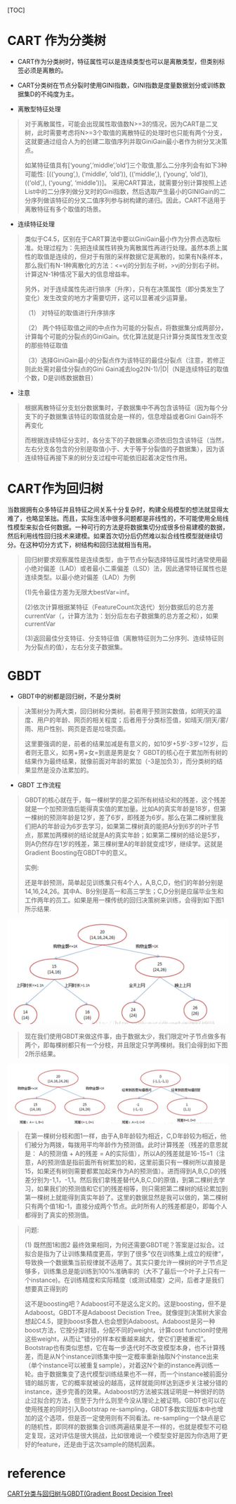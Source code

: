 
[TOC]

# CART 作为分类树

- CART作为分类树时，特征属性可以是连续类型也可以是离散类型，但类别标签必须是离散的。

- CART分类树在节点分裂时使用GINI指数，GINI指数是度量数据划分或训练数据集D的不纯度为主。

- 离散型特征处理

> 对于离散属性，可能会出现属性取值数N>=3的情况，因为CART是二叉树，此时需要考虑将N>=3个取值的离散特征的处理时也只能有两个分支，这就要通过组合人为的创建二取值序列并取GiniGain最小者作为树分叉决策点。
>
> 如某特征值具有[‘young’,’middle’,’old’]三个取值,那么二分序列会有如下3种可能性: [((‘young’,), (‘middle’, ‘old’)), ((‘middle’,), (‘young’, ‘old’)), ((‘old’,), (‘young’, ‘middle’))]。 采用CART算法，就需要分别计算按照上述List中的二分序列做分叉时的Gini指数，然后选取产生最小的GINIGain的二分序列做该特征的分叉二值序列参与树构建的递归。因此，CART不适用于离散特征有多个取值的场景。
>

- 连续特征处理

> 类似于C4.5，区别在于CART算法中要以GiniGain最小作为分界点选取标准。处理过程为：先把连续属性转换为离散属性再进行处理。虽然本质上属性的取值是连续的，但对于有限的采样数据它是离散的，如果有N条样本，那么我们有N-1种离散化的方法：<=vj的分到左子树，>vj的分到右子树。计算这N-1种情况下最大的信息增益率。
> 
> 另外，对于连续属性先进行排序（升序），只有在决策属性（即分类发生了变化）发生改变的地方才需要切开，这可以显著减少运算量。
>
>（1） 对特征的取值进行升序排序
>
>（2） 两个特征取值之间的中点作为可能的分裂点，将数据集分成两部分，计算每个可能的分裂点的GiniGain。优化算法就是只计算分类属性发生改变的那些特征取值
>
>（3）选择GiniGain最小的分裂点作为该特征的最佳分裂点（注意，若修正则此处需对最佳分裂点的Gini Gain减去log2(N-1)/|D|（N是连续特征的取值个数，D是训练数据数目）

- 注意

> 根据离散特征分支划分数据集时，子数据集中不再包含该特征（因为每个分支下的子数据集该特征的取值就会是一样的，信息增益或者Gini Gain将不再变化
>
> 而根据连续特征分支时，各分支下的子数据集必须依旧包含该特征（当然，左右分支各包含的分别是取值小于、大于等于分裂值的子数据集），因为该连续特征再接下来的树分支过程中可能依旧起着决定性作用。

# CART作为回归树

当数据拥有众多特征并且特征之间关系十分复杂时，构建全局模型的想法就显得太难了，也略显笨拙。而且，实际生活中很多问题都是非线性的，不可能使用全局线性模型来拟合任何数据。一种可行的方法是将数据集切分成很多份易建模的数据，然后利用线性回归技术来建模。如果首次切分后仍然难以拟合线性模型就继续切分。在这种切分方式下，树结构和回归法就相当有用。

> 回归树要求观察属性是连续类型，由于节点分裂选择特征属性时通常使用最小绝对偏差（LAD）或者最小二乘偏差（LSD）法，因此通常特征属性也是连续类型。以最小绝对偏差（LAD）为例
>
> (1)先令最佳方差为无限大bestVar=inf。
>
> (2)依次计算根据某特征（FeatureCount次迭代）划分数据后的总方差currentVar（，计算方法为：划分后左右子数据集的总方差之和），如果currentVar
>
> (3)返回最佳分支特征、分支特征值（离散特征则为二分序列、连续特征则为分裂点的值），左右分支子数据集。

# GBDT

- GBDT中的树都是回归树，不是分类树

> 决策树分为两大类，回归树和分类树。前者用于预测实数值，如明天的温度、用户的年龄、网页的相关程度；后者用于分类标签值，如晴天/阴天/雾/雨、用户性别、网页是否是垃圾页面。
>
> 这里要强调的是，前者的结果加减是有意义的，如10岁+5岁-3岁=12岁，后者则无意义，如男+男+女=到底是男是女？ GBDT的核心在于累加所有树的结果作为最终结果，就像前面对年龄的累加（-3是加负3），而分类树的结果显然是没办法累加的。

- GBDT 工作流程

> GBDT的核心就在于，每一棵树学的是之前所有树结论和的残差，这个残差就是一个加预测值后能得真实值的累加量。比如A的真实年龄是18岁，但第一棵树的预测年龄是12岁，差了6岁，即残差为6岁。那么在第二棵树里我们把A的年龄设为6岁去学习，如果第二棵树真的能把A分到6岁的叶子节点，那累加两棵树的结论就是A的真实年龄；如果第二棵树的结论是5岁，则A仍然存在1岁的残差，第三棵树里A的年龄就变成1岁，继续学。这就是Gradient Boosting在GBDT中的意义。
>
> 实例:
>
>还是年龄预测，简单起见训练集只有4个人，A,B,C,D，他们的年龄分别是14,16,24,26。其中A、B分别是高一和高三学生；C,D分别是应届毕业生和工作两年的员工。如果是用一棵传统的回归决策树来训练，会得到如下图1所示结果.

![](./img/gbdt_1.png)

> 现在我们使用GBDT来做这件事，由于数据太少，我们限定叶子节点做多有两个，即每棵树都只有一个分枝，并且限定只学两棵树。我们会得到如下图2所示结果。

![](./img/gbdt_2.png)

> 在第一棵树分枝和图1一样，由于A,B年龄较为相近，C,D年龄较为相近，他们被分为两拨，每拨用平均年龄作为预测值。此时计算残差（残差的意思就是： A的预测值 + A的残差 = A的实际值），所以A的残差就是16-15=1（注意，A的预测值是指前面所有树累加的和，这里前面只有一棵树所以直接是15，如果还有树则需要都累加起来作为A的预测值）。进而得到A,B,C,D的残差分别为-1,1，-1,1。然后我们拿残差替代A,B,C,D的原值，到第二棵树去学习，如果我们的预测值和它们的残差相等，则只需把第二棵树的结论累加到第一棵树上就能得到真实年龄了。这里的数据显然是我可以做的，第二棵树只有两个值1和-1，直接分成两个节点。此时所有人的残差都是0，即每个人都得到了真实的预测值。

> 问题:
>
> (1) 既然图1和图2 最终效果相同，为何还需要GBDT呢？答案是过拟合。过拟合是指为了让训练集精度更高，学到了很多”仅在训练集上成立的规律“，导致换一个数据集当前规律就不适用了。其实只要允许一棵树的叶子节点足够多，训练集总是能训练到100%准确率的（大不了最后一个叶子上只有一个instance)。在训练精度和实际精度（或测试精度）之间，后者才是我们想要真正得到的
>
> 这不是boosting吧？Adaboost可不是这么定义的。这是boosting，但不是Adaboost。GBDT不是Adaboost Decistion Tree。就像提到决策树大家会想起C4.5，提到boost多数人也会想到Adaboost。Adaboost是另一种boost方法，它按分类对错，分配不同的weight，计算cost function时使用这些weight，从而让“错分的样本权重越来越大，使它们更被重视”。Bootstrap也有类似思想，它在每一步迭代时不改变模型本身，也不计算残差，而是从N个instance训练集中按一定概率重新抽取N个instance出来（单个instance可以被重复sample），对着这N个新的instance再训练一轮。由于数据集变了迭代模型训练结果也不一样，而一个instance被前面分错的越厉害，它的概率就被设的越高，这样就能同样达到逐步关注被分错的instance，逐步完善的效果。Adaboost的方法被实践证明是一种很好的防止过拟合的方法，但至于为什么则至今没从理论上被证明。GBDT也可以在使用残差的同时引入Bootstrap re-sampling，GBDT多数实现版本中也增加的这个选项，但是否一定使用则有不同看法。re-sampling一个缺点是它的随机性，即同样的数据集合训练两遍结果是不一样的，也就是模型不可稳定复现，这对评估是很大挑战，比如很难说一个模型变好是因为你选用了更好的feature，还是由于这次sample的随机因素。

# reference

[CART分类与回归树与GBDT(Gradient Boost Decision Tree)](https://blog.csdn.net/chaoshengmingyue/article/details/76736068)
